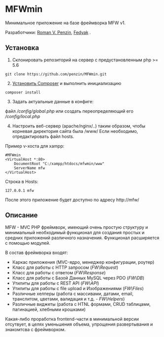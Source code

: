# MFWmin
Минимальное приложение на базе фреймворка MFW v1.

Разработчики:
[Roman V. Penzin](mailto:penzin.r.v@gmail.com), [Fedyak](mailto:fedyak.82@gmail.com) .

Установка
-
1) Склонировать репозиторий на сервер с предустановленным php >= 5.6
```
git clone https://github.com/penzin/MFWmin.git
```

2) [Установить Composer](https://getcomposer.org/download/) и выполнить инициализацию
```
composer install
```

3) Задать актуальные данные в конфиге:

файл */config/global.php* или создать переопределяющий его */config/local.php*


4) Настроить веб-сервер (apache/nginx/..) таким образом, чтобы корневая директория сайта была /www/
Если необходимо, отредактировать файл hosts.

Пример v-хоста для xampp:
```
#MFWmin
<VirtualHost *:80>
    DocumentRoot "C:/xampp/htdocs/mfwmin/www"
    ServerName mfw
</VirtualHost>
```

Строка в Hosts:
```
127.0.0.1 mfw
```

После этого приложение будет доступно по адресу http://mfw/

Описание
-
MFW - MVC PHP фреймворк, имеющий очень простую структуру и минимальный необходимый функционал для создания простых и средних приложений различного назначения. Функционал расширяется с помощью модулей.

В состав фреймворка входят:
+ Каркас приложения (MVC-ядро, менеджер конфигурации, роутер)
+ Класс для работы с HTTP запросом (*FW\Request*)
+ Класс для работы с ответом (*FW\Response*)
+ Класс для работы с Базой Данных MySQL через PDO (*FW\DB*)
+ Утилиты для работы с REST API (*FW\API*)
+ Утилиты для работы с file upload и Изображениями (*FW\Files*)
+ Различные хелперы (работа с массивами, датами, email, транслитом, цветами, валидация и т.д. - *FW\Helpers*)
+ Различные виджеты (работа с HTNL формами, CRUD таблицами, пагинацией, хлебными крошками)

Какая-либо проработка frontend-части в минимальной версии отсутвует, в целях уменьшения объема, упрощения развертывания и знакомтсва с фреймворком.
